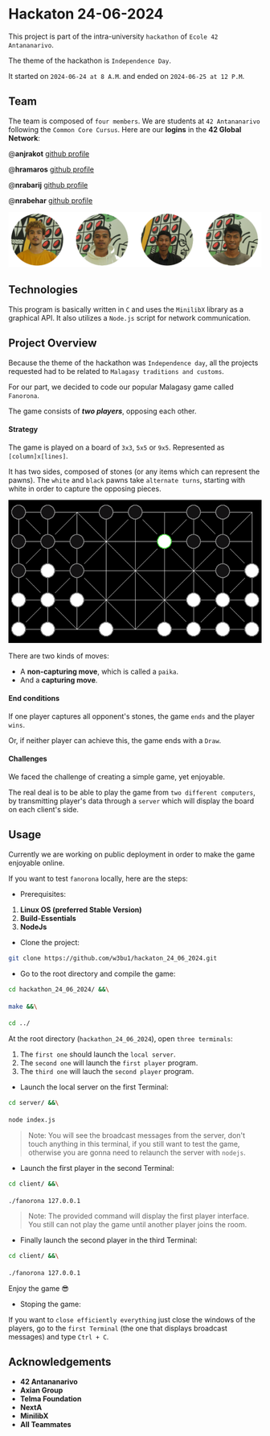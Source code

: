 # Hackaton 24-06-2024

This project is part of the intra-university `hackathon` of `Ecole 42 Antananarivo`.

The theme of the hackathon is `Independence Day`.

It started on `2024-06-24 at 8 A.M`. and ended on `2024-06-25 at 12 P.M`.

## Team

The team is composed of `four members`. We are students at `42 Antananarivo` following the `Common Core Cursus`. Here are our **logins** in the **42 Global Network**:

@**anjrakot** [github profile](https://github.com/Fafafa12)

@**hramaros** [github profile](https://github.com/shexweeknd)

@**nrabarij** [github profile](https://github.com/nrabarij)

@**nrabehar** [github profile](https://github.com/nrabehar)

![profiles](https://github.com/w3bu1/blob/blob/main/hackaton_24_06_2024/profiles.png?raw=true)

## Technologies

This program is basically written in `C` and uses the `MinilibX` library as a graphical API. It also utilizes a `Node.js` script for network communication.

## Project Overview

Because the theme of the hackathon was `Independence day`, all the projects requested had to be related to `Malagasy traditions and customs`.

For our part, we decided to code our popular Malagasy game called `Fanorona`.

The game consists of ***two players***, opposing each other.

#### Strategy

The game is played on a board of `3x3`, `5x5` or `9x5`. Represented as `[column]x[lines]`.

It has two sides, composed of stones (or any items which can represent the pawns). The `white` and `black` pawns take `alternate turns`, starting with white in order to capture the opposing pieces.

![fanorona](https://github.com/w3bu1/blob/blob/main/hackaton_24_06_2024/fanorona.png?raw=true)

There are two kinds of moves:

- A **non-capturing move**, which is called a `paika`.
- And a **capturing move**.

#### End conditions

If one player captures all opponent's stones, the game `ends` and the player `wins`.

Or, if neither player can achieve this, the game ends with a `Draw`.

#### Challenges

We faced the challenge of creating a simple game, yet enjoyable.

The real deal is to be able to play the game from `two different computers`, by transmitting player's data through a `server` which will display the board on each client's side.

## Usage

Currently we are working on public deployment in order to make the game enjoyable online.

If you want to test `fanorona` locally, here are the steps:

- Prerequisites:

1. **Linux OS (preferred Stable Version)**
2. **Build-Essentials**
3. **NodeJs**

- Clone the project:

```bash
git clone https://github.com/w3bu1/hackaton_24_06_2024.git
```

- Go to the root directory and compile the game:

```bash
cd hackathon_24_06_2024/ &&\

make &&\

cd ../
```

At the root directory (`hackathon_24_06_2024`), open `three terminals`:

1. The `first one` should launch the `local server`.
2. The `second one` will launch the `first player` program.
3. The `third one` will lauch the `second player` program.

- Launch the local server on the first Terminal:

```bash
cd server/ &&\

node index.js
```

>Note: You will see the broadcast messages from the server, don't touch anything in this terminal, if you still want to test the game, otherwise you are gonna need to relaunch the server with `nodejs`.

- Launch the first player in the second Terminal:

```bash
cd client/ &&\

./fanorona 127.0.0.1
```

>Note: The provided command will display the first player interface. You still can not play the game until another player joins the room.

- Finally launch the second player in the third Terminal:

```bash
cd client/ &&\

./fanorona 127.0.0.1
```

Enjoy the game 😎

- Stoping the game:

If you want to `close efficiently everything` just close the windows of the players, go to the `first Terminal` (the one that displays broadcast messages) and type `Ctrl + C`.

## Acknowledgements

- **42 Antananarivo**
- **Axian Group**
- **Telma Foundation**
- **NextA**
- **MinilibX**
- **All Teammates**
